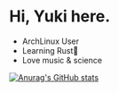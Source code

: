 # Hi, Yuki here.
<!--
**AliceQAQ/AliceQAQ** is a ✨ _special_ ✨ repository because its `README.md` (this file) appears on your GitHub profile.

Here are some ideas to get you started:

- 🔭 I’m currently working on ...
- 🌱 I’m currently learning ...
- 👯 I’m looking to collaborate on ...
- 🤔 I’m looking for help with ...
- 💬 Ask me about ...
- 📫 How to reach me: ...
- 😄 Pronouns: ...
- ⚡ Fun fact: ...
-->



* ArchLinux User
* Learning Rust🦀
* Love music & science

[![Anurag's GitHub stats](https://github-readme-stats.vercel.app/api?username=AliceQAQ)](https://github.com/anuraghazra/github-readme-stats)
